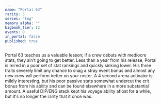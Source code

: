 ```yaml
---
name: "Portal 63"
rarity: 5
series: "tng"
memory_alpha: ""
bigbook_tier: 12
events: 0
in_portal: false
published: true
---
```


Portal 63 teaches us a valuable lesson; if a crew debuts with mediocre stats, they ain't going to get better. Less than a year from his release, Portal is mired in a poor set of stat rankings and quickly sinking lower. His three traits severely limit any chance to snag a stray event bonus and almost any new crew will perform better on your roster. A 4 second arena activator is mildly interesting, but his poor passive stats somewhat undercut the crit bonus from his ability and can be found elsewhere in a more substantial amount. A useful DIP/ENG stack kept his voyage ability afloat for a while, but it's no longer the rarity that it once was.
